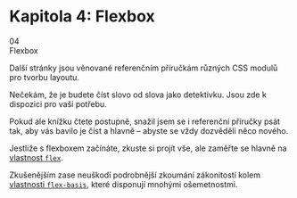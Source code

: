 <div id="kap-flexbox-before" class="ebook-chapter-before" markdown="1"> 

# Kapitola 4: Flexbox

<div class="ebook-chapter-before-image">
  <div class="ebook-chapter-before-number">
    04
  </div>  
  <div class="ebook-chapter-before-heading">
    Flexbox
  </div>
</div>

Další stránky jsou věnované referenčním příručkám různých CSS modulů pro tvorbu layoutu.

Nečekám, že je budete číst slovo od slova jako detektivku. Jsou zde k dispozici pro vaši potřebu.

Pokud ale knížku čtete postupně, snažil jsem se i referenční příručky psát tak, aby vás bavilo je číst a hlavně – abyste se vždy dozvěděli něco nového.

Jestliže s flexboxem začínáte, zkuste si projít vše, ale zaměřte se hlavně na [vlastnost `flex`](css-flex.md).

Zkušenějším zase neuškodí podrobnější zkoumání zákonitostí kolem [vlastnosti `flex-basis`](css-flex-basis.md), které disponují mnohými ošemetnostmi.

</div>
